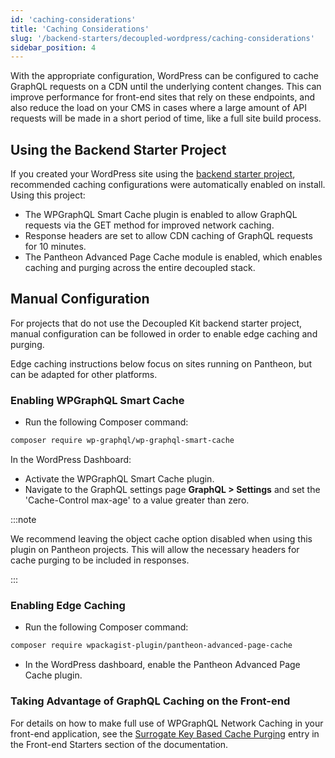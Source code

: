```yaml
---
id: 'caching-considerations'
title: 'Caching Considerations'
slug: '/backend-starters/decoupled-wordpress/caching-considerations'
sidebar_position: 4
---
```


With the appropriate configuration, WordPress can be configured to cache GraphQL
requests on a CDN until the underlying content changes. This can improve
performance for front-end sites that rely on these endpoints, and also reduce
the load on your CMS in cases where a large amount of API requests will be made
in a short period of time, like a full site build process.

## Using the Backend Starter Project

If you created your WordPress site using the
[backend starter project](./creating-a-new-project), recommended caching
configurations were automatically enabled on install. Using this project:

- The WPGraphQL Smart Cache plugin is enabled to allow GraphQL requests via the
  GET method for improved network caching.
- Response headers are set to allow CDN caching of GraphQL requests for 10
  minutes.
- The Pantheon Advanced Page Cache module is enabled, which enables caching and
  purging across the entire decoupled stack.

## Manual Configuration

For projects that do not use the Decoupled Kit backend starter project, manual
configuration can be followed in order to enable edge caching and purging.

Edge caching instructions below focus on sites running on Pantheon, but can be
adapted for other platforms.

### Enabling WPGraphQL Smart Cache

- Run the following Composer command:

```bash
composer require wp-graphql/wp-graphql-smart-cache
```

In the WordPress Dashboard:

- Activate the WPGraphQL Smart Cache plugin.
- Navigate to the GraphQL settings page **GraphQL > Settings** and set the
  'Cache-Control max-age' to a value greater than zero.

:::note

We recommend leaving the object cache option disabled when using this plugin on
Pantheon projects. This will allow the necessary headers for cache purging to be
included in responses.

:::

### Enabling Edge Caching

- Run the following Composer command:

```bash
composer require wpackagist-plugin/pantheon-advanced-page-cache
```

- In the WordPress dashboard, enable the Pantheon Advanced Page Cache plugin.

### Taking Advantage of GraphQL Caching on the Front-end

For details on how to make full use of WPGraphQL Network Caching in your
front-end application, see the
[Surrogate Key Based Cache Purging](/docs/frontend-starters/nextjs/nextjs-wordpress/next-wordpress-surrogate-key-caching)
entry in the Front-end Starters section of the documentation.
